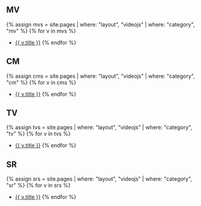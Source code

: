 ## MV

{% assign mvs = site.pages | where: "layout", "videojs" | where: "category", "mv" %}
{% for v in mvs %}
- <a href="{{ v.url }}" target="_blank">{{ v.title }}</a>
{% endfor %}

## CM

{% assign cms = site.pages | where: "layout", "videojs" | where: "category", "cm" %}
{% for v in cms %}
- <a href="{{ v.url }}" target="_blank">{{ v.title }}</a>
{% endfor %}

## TV

{% assign tvs = site.pages | where: "layout", "videojs" | where: "category", "tv" %}
{% for v in tvs %}
- <a href="{{ v.url }}" target="_blank">{{ v.title }}</a>
{% endfor %}

## SR

{% assign srs = site.pages | where: "layout", "videojs" | where: "category", "sr" %}
{% for v in srs %}
- <a href="{{ v.url }}" target="_blank">{{ v.title }}</a>
{% endfor %}